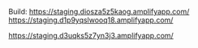 Build: https://staging.diosza5z5kaog.amplifyapp.com/
https://staging.d1p9yqslwooq18.amplifyapp.com/

https://staging.d3uqks5z7yn3j3.amplifyapp.com/
